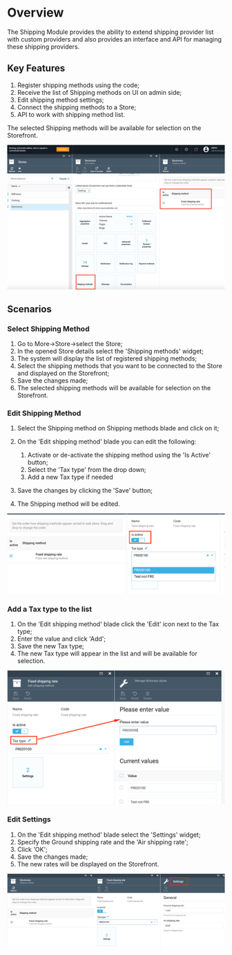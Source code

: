 # Overview

The Shipping Module provides the ability to extend shipping provider list with custom providers and also provides an interface and API for managing these shipping providers.

## Key Features

1. Register shipping methods using the code;
1. Receive the list of Shipping methods on UI on admin side;
1. Edit shipping method settings;
1. Connect the shipping methods to a Store;
1. API to work with shipping method list.

The selected Shipping methods will be available for selection on the Storefront.

![Shipping methods](media/screen-shipping-methods.png)

## Scenarios

### Select Shipping Method

1. Go to More->Store->select the Store;
1. In the opened Store details select the 'Shipping methods' widget;
1. The system will display the list of registered shipping methods;
1. Select the shipping methods that you want to be connected to the Store and displayed on the Storefront;
1. Save the changes made;
1. The selected shipping methods will be available for selection on the Storefront.

### Edit Shipping Method

1. Select the Shipping method on Shipping methods blade and click on it;
1. On the 'Edit shipping method' blade you can edit the following:

     1. Activate or de-activate the shipping method using the 'Is Active' button;
     1. Select the 'Tax type' from the drop down;
     1. Add a new Tax type if needed
1. Save the changes by clicking the 'Save' button;
1. The Shipping method will be edited.

![Edit Shipping method](media/screen-edit-shipping-method.png)

### Add a Tax type to the list

1. On the 'Edit shipping method' blade click the 'Edit' icon next to the Tax type;
1. Enter the value and click 'Add';
1. Save the new Tax type;
1. The new Tax type will appear in the list and will be available for selection.

![Add tax type](media/screen-add-tax-type.png)

### Edit Settings

1. On the 'Edit shipping method' blade select the 'Settings' widget;
1. Specify the Ground shipping rate and the 'Air shipping rate';
1. Click 'OK';
1. Save the changes made;
1. The new rates will be displayed on the Storefront.

![Settings](media/screen-shipping-method-settings.png)